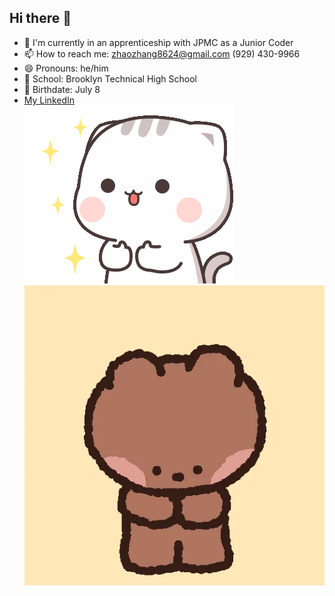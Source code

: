 ## Hi there 👋
- 🌱 I'm currently in an apprenticeship with JPMC as a Junior Coder
- 📫 How to reach me: zhaozhang8624@gmail.com
                      (929) 430-9966
- 😄 Pronouns: he/him
- 🏫 School: Brooklyn Technical High School
- 🎂 Birthdate: July 8
- <a href="https://www.linkedin.com/in/zhaozm/" target="_blank">My LinkedIn</a>
  <br>
![](https://github.com/ZhaoZMM/ZhaoZMM/blob/main/cutie-cat-well.gif)
![](https://github.com/ZhaoZMM/ZhaoZMM/blob/main/giphy.webp)
